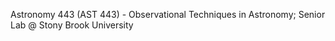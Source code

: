 Astronomy 443 (AST 443) - Observational Techniques in Astronomy; Senior Lab @ Stony Brook University
